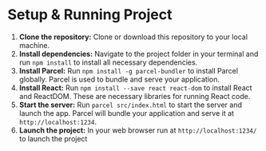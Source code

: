 # Setup & Running Project

1. **Clone the repository:** Clone or download this repository to your local machine. 
2. **Install dependencies:** Navigate to the project folder in your terminal and run `npm install` to install all necessary dependencies.
3. **Install Parcel:** Run `npm install -g parcel-bundler` to install Parcel globally. Parcel is used to bundle and serve your application.
4. **Install React:** Run `npm install --save react react-dom` to install React and ReactDOM. These are necessary libraries for running React code.
5. **Start the server:** Run `parcel src/index.html` to start the server and launch the app. Parcel will bundle your application and serve it at `http://localhost:1234`.
6. **Launch the project:** In your web browser run at `http://localhost:1234/` to launch the project



